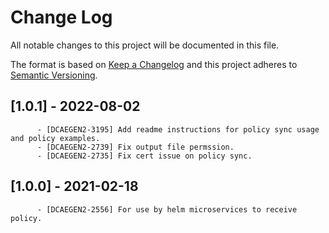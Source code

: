 # Change Log
All notable changes to this project will be documented in this file.

The format is based on [Keep a Changelog](http://keepachangelog.com/)
and this project adheres to [Semantic Versioning](http://semver.org/).

## [1.0.1] - 2022-08-02
          - [DCAEGEN2-3195] Add readme instructions for policy sync usage and policy examples.
          - [DCAEGEN2-2739] Fix output file permssion.
          - [DCAEGEN2-2735] Fix cert issue on policy sync.

## [1.0.0] - 2021-02-18
          - [DCAEGEN2-2556] For use by helm microservices to receive policy.

